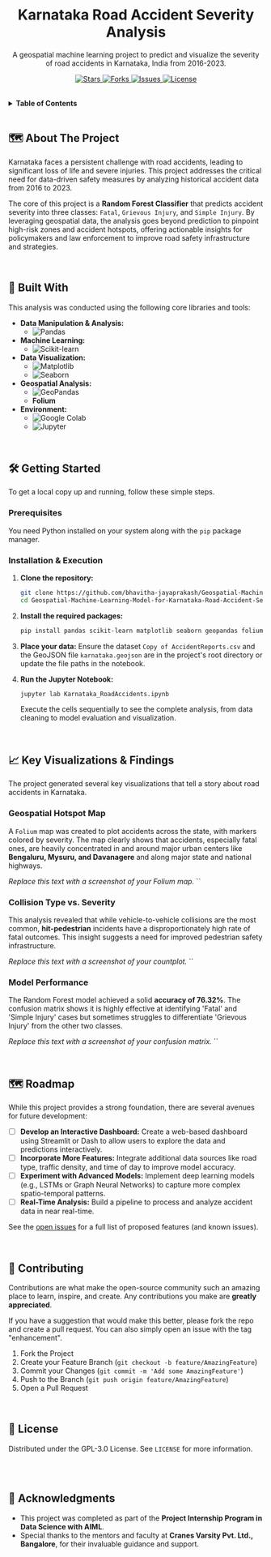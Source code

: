 <h1 align="center">Karnataka Road Accident Severity Analysis</h1>

<p align="center">
  A geospatial machine learning project to predict and visualize the severity of road accidents in Karnataka, India from 2016-2023.
</p>

<p align="center">
  <a href="https://github.com/bhavitha-jayaprakash/Geospatial-Machine-Learning-Model-for-Karnataka-Road-Accident-Severity-2016-2023/stargazers">
    <img src="https://img.shields.io/github/stars/bhavitha-jayaprakash/Geospatial-Machine-Learning-Model-for-Karnataka-Road-Accident-Severity-2016-2023?style=for-the-badge" alt="Stars">
  </a>
  <a href="https://github.com/bhavitha-jayaprakash/Geospatial-Machine-Learning-Model-for-Karnataka-Road-Accident-Severity-2016-2023/network/members">
    <img src="https://img.shields.io/github/forks/bhavitha-jayaprakash/Geospatial-Machine-Learning-Model-for-Karnataka-Road-Accident-Severity-2016-2023?style=for-the-badge" alt="Forks">
  </a>
  <a href="https://github.com/bhavitha-jayaprakash/Geospatial-Machine-Learning-Model-for-Karnataka-Road-Accident-Severity-2016-2023/issues">
    <img src="https://img.shields.io/github/issues/bhavitha-jayaprakash/Geospatial-Machine-Learning-Model-for-Karnataka-Road-Accident-Severity-2016-2023?style=for-the-badge" alt="Issues">
  </a>
  <a href="https://github.com/bhavitha-jayaprakash/Geospatial-Machine-Learning-Model-for-Karnataka-Road-Accident-Severity-2016-2023/blob/main/LICENSE">
    <img src="https://img.shields.io/github/license/bhavitha-jayaprakash/Geospatial-Machine-Learning-Model-for-Karnataka-Road-Accident-Severity-2016-2023?style=for-the-badge" alt="License">
  </a>
</p>
<br>

<details>
  <summary><b>Table of Contents</b></summary>
  <ol>
    <li><a href="#-about-the-project">About The Project</a></li>
    <li><a href="#-built-with">Built With</a></li>
    <li><a href="#-getting-started">Getting Started</a></li>
    <li><a href="#-key-visualizations--findings">Key Visualizations & Findings</a></li>
    <li><a href="#-roadmap">Roadmap</a></li>
    <li><a href="#-contributing">Contributing</a></li>
    <li><a href="#-license">License</a></li>
    <li><a href="#-acknowledgments">Acknowledgments</a></li>
  </ol>
</details>

<br>

## 🗺️ About The Project

Karnataka faces a persistent challenge with road accidents, leading to significant loss of life and severe injuries. This project addresses the critical need for data-driven safety measures by analyzing historical accident data from 2016 to 2023.

The core of this project is a **Random Forest Classifier** that predicts accident severity into three classes: `Fatal`, `Grievous Injury`, and `Simple Injury`. By leveraging geospatial data, the analysis goes beyond prediction to pinpoint high-risk zones and accident hotspots, offering actionable insights for policymakers and law enforcement to improve road safety infrastructure and strategies.

<br>

## 🚀 Built With

This analysis was conducted using the following core libraries and tools:

* **Data Manipulation & Analysis:**
    * ![Pandas](https://img.shields.io/badge/Pandas-2C2D72?style=for-the-badge&logo=pandas&logoColor=white)
* **Machine Learning:**
    * ![Scikit-learn](https://img.shields.io/badge/scikit--learn-%23F7931E?style=for-the-badge&logo=scikit-learn&logoColor=white)
* **Data Visualization:**
    * ![Matplotlib](https://img.shields.io/badge/Matplotlib-%23ffffff.svg?style=for-the-badge&logo=Matplotlib&logoColor=black)
    * ![Seaborn](https://img.shields.io/badge/Seaborn-3776AB?style=for-the-badge&logo=seaborn&logoColor=white)
* **Geospatial Analysis:**
    * ![GeoPandas](https://img.shields.io/badge/GeoPandas-139454?style=for-the-badge&logo=geopandas&logoColor=white)
    * **Folium**
* **Environment:**
    * ![Google Colab](https://img.shields.io/badge/Google%20Colab-F9AB00?style=for-the-badge&logo=googlecolab&logoColor=black)
    * ![Jupyter](https://img.shields.io/badge/Jupyter-F37626.svg?&style=for-the-badge&logo=Jupyter&logoColor=white)

<br>

## 🛠️ Getting Started

To get a local copy up and running, follow these simple steps.

### Prerequisites

You need Python installed on your system along with the `pip` package manager.

### Installation & Execution

1.  **Clone the repository:**
    ```sh
    git clone https://github.com/bhavitha-jayaprakash/Geospatial-Machine-Learning-Model-for-Karnataka-Road-Accident-Severity-2016-2023.git
    cd Geospatial-Machine-Learning-Model-for-Karnataka-Road-Accident-Severity-2016-2023
    ```
2.  **Install the required packages:**
    ```sh
    pip install pandas scikit-learn matplotlib seaborn geopandas folium jupyterlab
    ```
3.  **Place your data:**
    Ensure the dataset `Copy of AccidentReports.csv` and the GeoJSON file `karnataka.geojson` are in the project's root directory or update the file paths in the notebook.

4.  **Run the Jupyter Notebook:**
    ```sh
    jupyter lab Karnataka_RoadAccidents.ipynb
    ```
    Execute the cells sequentially to see the complete analysis, from data cleaning to model evaluation and visualization.

<br>

## 📈 Key Visualizations & Findings

The project generated several key visualizations that tell a story about road accidents in Karnataka.

### Geospatial Hotspot Map

A `Folium` map was created to plot accidents across the state, with markers colored by severity. The map clearly shows that accidents, especially fatal ones, are heavily concentrated in and around major urban centers like **Bengaluru, Mysuru, and Davanagere** and along major state and national highways.

*Replace this text with a screenshot of your Folium map.*
``

### Collision Type vs. Severity

This analysis revealed that while vehicle-to-vehicle collisions are the most common, **hit-pedestrian** incidents have a disproportionately high rate of fatal outcomes. This insight suggests a need for improved pedestrian safety infrastructure.

*Replace this text with a screenshot of your countplot.*
``

### Model Performance

The Random Forest model achieved a solid **accuracy of 76.32%**. The confusion matrix shows it is highly effective at identifying 'Fatal' and 'Simple Injury' cases but sometimes struggles to differentiate 'Grievous Injury' from the other two classes.

*Replace this text with a screenshot of your confusion matrix.*
``

<br>

## 🗺️ Roadmap

While this project provides a strong foundation, there are several avenues for future development:
- [ ] **Develop an Interactive Dashboard:** Create a web-based dashboard using Streamlit or Dash to allow users to explore the data and predictions interactively.
- [ ] **Incorporate More Features:** Integrate additional data sources like road type, traffic density, and time of day to improve model accuracy.
- [ ] **Experiment with Advanced Models:** Implement deep learning models (e.g., LSTMs or Graph Neural Networks) to capture more complex spatio-temporal patterns.
- [ ] **Real-Time Analysis:** Build a pipeline to process and analyze accident data in near real-time.

See the [open issues](https://github.com/bhavitha-jayaprakash/Geospatial-Machine-Learning-Model-for-Karnataka-Road-Accident-Severity-2016-2023/issues) for a full list of proposed features (and known issues).

<br>

## 🤝 Contributing

Contributions are what make the open-source community such an amazing place to learn, inspire, and create. Any contributions you make are **greatly appreciated**.

If you have a suggestion that would make this better, please fork the repo and create a pull request. You can also simply open an issue with the tag "enhancement".

1.  Fork the Project
2.  Create your Feature Branch (`git checkout -b feature/AmazingFeature`)
3.  Commit your Changes (`git commit -m 'Add some AmazingFeature'`)
4.  Push to the Branch (`git push origin feature/AmazingFeature`)
5.  Open a Pull Request

<br>

## 📜 License

Distributed under the GPL-3.0 License. See `LICENSE` for more information.

<br>

<br>

## 🙏 Acknowledgments

* This project was completed as part of the **Project Internship Program in Data Science with AIML**.
* Special thanks to the mentors and faculty at **Cranes Varsity Pvt. Ltd., Bangalore**, for their invaluable guidance and support.
